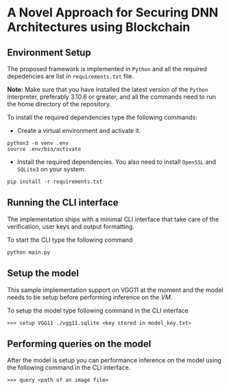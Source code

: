 # A Novel Approach for Securing DNN Architectures using Blockchain

## Environment Setup
The proposed framework is implemented in `Python` and all the required depedencies are list in `requirements.txt` file. 

**Note:** Make sure that you have installed the latest version of the `Python` interpreter, preferably $3.10.6$ or greater, and all the commands need to run the home directory of the repository.

To install the required dependencies type the following 
commands:

- Create a virtual environment and activate it.
```
python3 -m venv .env
source .env/bin/activate
```

- Install the required dependencies. You also need to install `OpenSSL` and `SQLite3` on your system.
```
pip install -r requirements.txt
```

## Running the CLI interface
The implementation ships with a minimal CLI interface that take care of the verification, user keys and output formatting.

To start the CLI type the following command
```
python main.py
```

## Setup the model
This sample implementation support on VGG11 at the moment and the model needs to be setup before performing inference on the *VM*.

To setup the model type following command in the CLI interface
```
>>> setup VGG11 ./vgg11.sqlite <key stored in model_key.txt>
```

## Performing queries on the model
After the model is setup you can performance inference on the model using the following command in the CLI interface.
```
>>> query <path of an image file>
```

